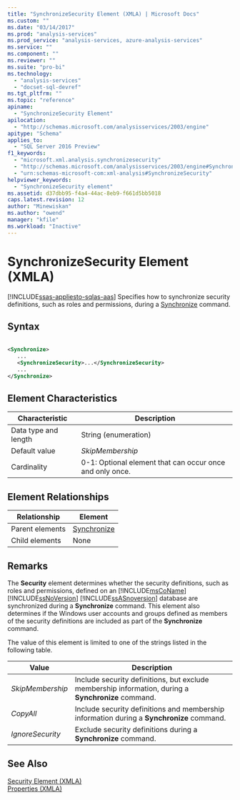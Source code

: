 ```yaml
---
title: "SynchronizeSecurity Element (XMLA) | Microsoft Docs"
ms.custom: ""
ms.date: "03/14/2017"
ms.prod: "analysis-services"
ms.prod_service: "analysis-services, azure-analysis-services"
ms.service: ""
ms.component: ""
ms.reviewer: ""
ms.suite: "pro-bi"
ms.technology: 
  - "analysis-services"
  - "docset-sql-devref"
ms.tgt_pltfrm: ""
ms.topic: "reference"
apiname: 
  - "SynchronizeSecurity Element"
apilocation: 
  - "http://schemas.microsoft.com/analysisservices/2003/engine"
apitype: "Schema"
applies_to: 
  - "SQL Server 2016 Preview"
f1_keywords: 
  - "microsoft.xml.analysis.synchronizesecurity"
  - "http://schemas.microsoft.com/analysisservices/2003/engine#SynchronizeSecurity"
  - "urn:schemas-microsoft-com:xml-analysis#SynchronizeSecurity"
helpviewer_keywords: 
  - "SynchronizeSecurity element"
ms.assetid: d37dbb95-f4a4-44ac-8eb9-f661d5bb5018
caps.latest.revision: 12
author: "Minewiskan"
ms.author: "owend"
manager: "kfile"
ms.workload: "Inactive"
---
```

# SynchronizeSecurity Element (XMLA)
[!INCLUDE[ssas-appliesto-sqlas-aas](../../../includes/ssas-appliesto-sqlas-aas.md)]
  Specifies how to synchronize security definitions, such as roles and permissions, during a [Synchronize](../../../analysis-services/xmla/xml-elements-commands/synchronize-element-xmla.md) command.  
  
## Syntax  
  
```xml  
  
<Synchronize>  
   ...  
   <SynchronizeSecurity>...</SynchronizeSecurity>  
   ...  
</Synchronize>  
```  
  
## Element Characteristics  
  
|Characteristic|Description|  
|--------------------|-----------------|  
|Data type and length|String (enumeration)|  
|Default value|*SkipMembership*|  
|Cardinality|0-1: Optional element that can occur once and only once.|  
  
## Element Relationships  
  
|Relationship|Element|  
|------------------|-------------|  
|Parent elements|[Synchronize](../../../analysis-services/xmla/xml-elements-commands/synchronize-element-xmla.md)|  
|Child elements|None|  
  
## Remarks  
 The **Security** element determines whether the security definitions, such as roles and permissions, defined on an [!INCLUDE[msCoName](../../../includes/msconame-md.md)] [!INCLUDE[ssNoVersion](../../../includes/ssnoversion-md.md)] [!INCLUDE[ssASnoversion](../../../includes/ssasnoversion-md.md)] database are synchronized during a **Synchronize** command. This element also determines if the Windows user accounts and groups defined as members of the security definitions are included as part of the **Synchronize** command.  
  
 The value of this element is limited to one of the strings listed in the following table.  
  
|Value|Description|  
|-----------|-----------------|  
|*SkipMembership*|Include security definitions, but exclude membership information, during a **Synchronize** command.|  
|*CopyAll*|Include security definitions and membership information during a **Synchronize** command.|  
|*IgnoreSecurity*|Exclude security definitions during a **Synchronize** command.|  
  
## See Also  
 [Security Element &#40;XMLA&#41;](../../../analysis-services/xmla/xml-elements-properties/security-element-xmla.md)   
 [Properties &#40;XMLA&#41;](../../../analysis-services/xmla/xml-elements-properties/xml-elements-properties.md)  
  
  
